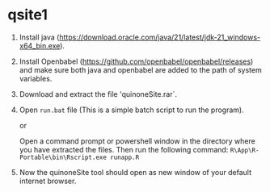 # qsite1

1. Install java (https://download.oracle.com/java/21/latest/jdk-21_windows-x64_bin.exe).

2. Install Openbabel (https://github.com/openbabel/openbabel/releases) and make sure both java and openbabel are added to the path of system variables.

3. Download and extract the file 'quinoneSite.rar`.

4. Open `run.bat` file (This is a simple batch script to run the program).

   or 

   Open a command prompt or powershell window in the directory where you have extracted the files.
   Then run the following command: 
   `R\App\R-Portable\bin\Rscript.exe runapp.R`

5. Now the quinoneSite tool should open as new window of your default internet browser.
